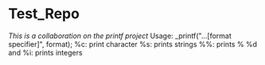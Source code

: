 # Test_Repo
*This is a collaboration on the printf project*
Usage: _printf("...[format specifier]", format);
%c: print character
%s: prints strings
%%: prints %
%d and %i: prints integers
